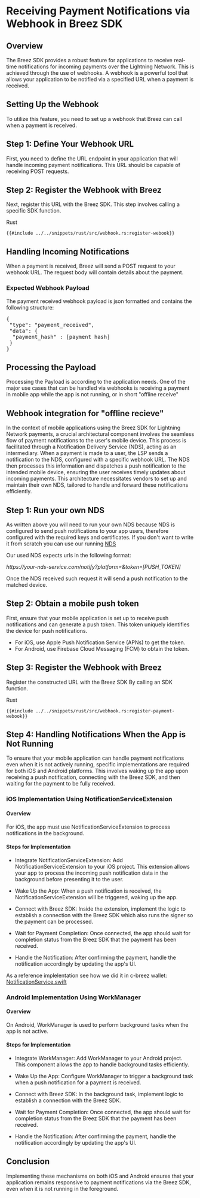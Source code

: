 # Receiving Payment Notifications via Webhook in Breez SDK

## Overview
The Breez SDK provides a robust feature for applications to receive real-time notifications for incoming payments over the Lightning Network. This is achieved through the use of webhooks. A webhook is a powerful tool that allows your application to be notified via a specified URL when a payment is received.

## Setting Up the Webhook
To utilize this feature, you need to set up a webhook that Breez can call when a payment is received.

## Step 1: Define Your Webhook URL
First, you need to define the URL endpoint in your application that will handle incoming payment notifications. This URL should be capable of receiving POST requests.

## Step 2: Register the Webhook with Breez
Next, register this URL with the Breez SDK. This step involves calling a specific SDK function.

<custom-tabs category="lang">
<div slot="title">Rust</div>
<section>

```rust,ignore
{{#include ../../snippets/rust/src/webhook.rs:register-webook}}
```
</section>
</custom-tabs>

## Handling Incoming Notifications
When a payment is received, Breez will send a POST request to your webhook URL. The request body will contain details about the payment.

### Expected Webhook Payload
The payment received webhook payload is json formatted and contains the following structure:

<section>
<pre>
{
 "type": "payment_received",
 "data": {  
  "payment_hash" : [payment hash]
 }
}
</pre>
</section>

## Processing the Payload
Processing the Payload is according to the application needs. One of the major use cases that can be handled via webhooks is receiving a payment in mobile app while the app is not running, or in short "offline receive"

## Webhook integration for "offline recieve"
In the context of mobile applications using the Breez SDK for Lightning Network payments, a crucial architectural component involves the seamless flow of payment notifications to the user's mobile device. This process is facilitated through a Notification Delivery Service (NDS), acting as an intermediary. When a payment is made to a user, the LSP sends a notification to the NDS, configured with a specific webhook URL. The NDS then processes this information and dispatches a push notification to the intended mobile device, ensuring the user receives timely updates about incoming payments. This architecture necessitates vendors to set up and maintain their own NDS, tailored to handle and forward these notifications efficiently.

## Step 1: Run your own NDS
As written above you will need to run your own NDS because NDS is configured to send push notifications to your app users, therefore configured with the required keys and certificates.
If you don't want to write it from scratch you can use our running <a href="https://github.com/breez/notify">NDS</a>

Our used NDS expects urls in the following format:
<section><i>https://your-nds-service.com/notify?platform=<ios|android>&token=[PUSH_TOKEN]</i></section>

Once the NDS received such request it will send a push notification to the matched device.

## Step 2: Obtain a mobile push token
First, ensure that your mobile application is set up to receive push notifications and can generate a push token. This token uniquely identifies the device for push notifications.

* For iOS, use Apple Push Notification Service (APNs) to get the token.
* For Android, use Firebase Cloud Messaging (FCM) to obtain the token.

## Step 3: Register the Webhook with Breez
Register the constructed URL with the Breez SDK By calling an SDK function.

<custom-tabs category="lang">
<div slot="title">Rust</div>
<section>

```rust,ignore
{{#include ../../snippets/rust/src/webhook.rs:register-payment-webook}}
```
</section>
</custom-tabs>

## Step 4: Handling Notifications When the App is Not Running
To ensure that your mobile application can handle payment notifications even when it is not actively running, specific implementations are required for both iOS and Android platforms. This involves waking up the app upon receiving a push notification, connecting with the Breez SDK, and then waiting for the payment to be fully received.

### iOS Implementation Using NotificationServiceExtension

#### Overview
For iOS, the app must use NotificationServiceExtension to process notifications in the background.

#### Steps for Implementation
* Integrate NotificationServiceExtension: Add NotificationServiceExtension to your iOS project. This extension allows your app to process the incoming push notification data in the background before presenting it to the user.

* Wake Up the App: When a push notification is received, the NotificationServiceExtension will be triggered, waking up the app.

* Connect with Breez SDK: Inside the extension, implement the logic to establish a connection with the Breez SDK which also runs the signer so the payment can be processed.

* Wait for Payment Completion: Once connected, the app should wait for completion status from the Breez SDK that the payment has been received.

* Handle the Notification: After confirming the payment, handle the notification accordingly by updating the app's UI.

As a reference implelentation see how we did it in c-breez wallet: <a href="https://github.com/breez/c-breez/blob/main/ios/Breez%20Notification%20Service%20Extension/NotificationService.swift">NotificationService.swift</a>

### Android Implementation Using WorkManager

#### Overview
On Android, WorkManager is used to perform background tasks when the app is not active.

#### Steps for Implementation

* Integrate WorkManager: Add WorkManager to your Android project. This component allows the app to handle background tasks efficiently.

* Wake Up the App: Configure WorkManager to trigger a background task when a push notification for a payment is received.

* Connect with Breez SDK: In the background task, implement logic to establish a connection with the Breez SDK.

* Wait for Payment Completion: Once connected, the app should wait for completion status from the Breez SDK that the payment has been received.

* Handle the Notification: After confirming the payment, handle the notification accordingly by updating the app's UI.

## Conclusion
Implementing these mechanisms on both iOS and Android ensures that your application remains responsive to payment notifications via the Breez SDK, even when it is not running in the foreground.